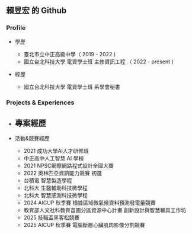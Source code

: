 ## 賴昱宏 的 Github

### Profile

- 學歷
	- 臺北市立中正高級中學（ 2019 - 2022 )
	- 國立台北科技大學 電資學士班 主修資訊工程 （ 2022 - present )

- 經歷
	- 國立台北科技大學 電資學士班 系學會秘書

### Projects & Experiences

- 專案經歷
	- 


- 活動&競賽經歷
	- 2021 成功大學AI人才研修班
	- 中正高中人工智慧 AI 學程
	- 2021 NPSC網際網路程式設計全國大賽
	- 2022 奧林匹亞資訊能力競賽 初選
	- 台積電 智慧製造學程
	- 北科大 生醫輔助科技微學程
	- 北科大 智慧感測科技微學程
	- 2024 AICUP 秋季賽 根據區域微氣候資料預測發電量競賽
	- 教育部人文社科教育苗圃分區資源中心計畫 創新設計與智慧輔具工作坊
	- 2025 技職盃黑客松競賽
	- 2025 AICUP 秋季賽 電腦斷層心臟肌肉影像分割競賽

